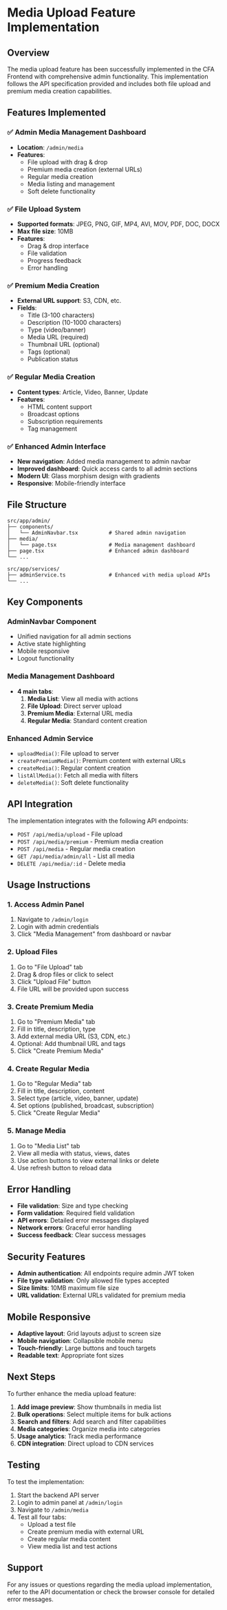 # Media Upload Feature Implementation

## Overview

The media upload feature has been successfully implemented in the CFA Frontend with comprehensive admin functionality. This implementation follows the API specification provided and includes both file upload and premium media creation capabilities.

## Features Implemented

### ✅ Admin Media Management Dashboard
- **Location**: `/admin/media`
- **Features**:
  - File upload with drag & drop
  - Premium media creation (external URLs)
  - Regular media creation
  - Media listing and management
  - Soft delete functionality

### ✅ File Upload System
- **Supported formats**: JPEG, PNG, GIF, MP4, AVI, MOV, PDF, DOC, DOCX
- **Max file size**: 10MB
- **Features**:
  - Drag & drop interface
  - File validation
  - Progress feedback
  - Error handling

### ✅ Premium Media Creation
- **External URL support**: S3, CDN, etc.
- **Fields**:
  - Title (3-100 characters)
  - Description (10-1000 characters)
  - Type (video/banner)
  - Media URL (required)
  - Thumbnail URL (optional)
  - Tags (optional)
  - Publication status

### ✅ Regular Media Creation
- **Content types**: Article, Video, Banner, Update
- **Features**:
  - HTML content support
  - Broadcast options
  - Subscription requirements
  - Tag management

### ✅ Enhanced Admin Interface
- **New navigation**: Added media management to admin navbar
- **Improved dashboard**: Quick access cards to all admin sections
- **Modern UI**: Glass morphism design with gradients
- **Responsive**: Mobile-friendly interface

## File Structure

```
src/app/admin/
├── components/
│   └── AdminNavbar.tsx          # Shared admin navigation
├── media/
│   └── page.tsx                 # Media management dashboard
├── page.tsx                     # Enhanced admin dashboard
└── ...

src/app/services/
├── adminService.ts              # Enhanced with media upload APIs
└── ...
```

## Key Components

### AdminNavbar Component
- Unified navigation for all admin sections
- Active state highlighting
- Mobile responsive
- Logout functionality

### Media Management Dashboard
- **4 main tabs**:
  1. **Media List**: View all media with actions
  2. **File Upload**: Direct server upload
  3. **Premium Media**: External URL media
  4. **Regular Media**: Standard content creation

### Enhanced Admin Service
- `uploadMedia()`: File upload to server
- `createPremiumMedia()`: Premium content with external URLs
- `createMedia()`: Regular content creation
- `listAllMedia()`: Fetch all media with filters
- `deleteMedia()`: Soft delete functionality

## API Integration

The implementation integrates with the following API endpoints:

- `POST /api/media/upload` - File upload
- `POST /api/media/premium` - Premium media creation
- `POST /api/media` - Regular media creation
- `GET /api/media/admin/all` - List all media
- `DELETE /api/media/:id` - Delete media

## Usage Instructions

### 1. Access Admin Panel
1. Navigate to `/admin/login`
2. Login with admin credentials
3. Click "Media Management" from dashboard or navbar

### 2. Upload Files
1. Go to "File Upload" tab
2. Drag & drop files or click to select
3. Click "Upload File" button
4. File URL will be provided upon success

### 3. Create Premium Media
1. Go to "Premium Media" tab
2. Fill in title, description, type
3. Add external media URL (S3, CDN, etc.)
4. Optional: Add thumbnail URL and tags
5. Click "Create Premium Media"

### 4. Create Regular Media
1. Go to "Regular Media" tab
2. Fill in title, description, content
3. Select type (article, video, banner, update)
4. Set options (published, broadcast, subscription)
5. Click "Create Regular Media"

### 5. Manage Media
1. Go to "Media List" tab
2. View all media with status, views, dates
3. Use action buttons to view external links or delete
4. Use refresh button to reload data

## Error Handling

- **File validation**: Size and type checking
- **Form validation**: Required field validation
- **API errors**: Detailed error messages displayed
- **Network errors**: Graceful error handling
- **Success feedback**: Clear success messages

## Security Features

- **Admin authentication**: All endpoints require admin JWT token
- **File type validation**: Only allowed file types accepted
- **Size limits**: 10MB maximum file size
- **URL validation**: External URLs validated for premium media

## Mobile Responsive

- **Adaptive layout**: Grid layouts adjust to screen size
- **Mobile navigation**: Collapsible mobile menu
- **Touch-friendly**: Large buttons and touch targets
- **Readable text**: Appropriate font sizes

## Next Steps

To further enhance the media upload feature:

1. **Add image preview**: Show thumbnails in media list
2. **Bulk operations**: Select multiple items for bulk actions
3. **Search and filters**: Add search and filter capabilities
4. **Media categories**: Organize media into categories
5. **Usage analytics**: Track media performance
6. **CDN integration**: Direct upload to CDN services

## Testing

To test the implementation:

1. Start the backend API server
2. Login to admin panel at `/admin/login`
3. Navigate to `/admin/media`
4. Test all four tabs:
   - Upload a test file
   - Create premium media with external URL
   - Create regular media content
   - View media list and test actions

## Support

For any issues or questions regarding the media upload implementation, refer to the API documentation or check the browser console for detailed error messages.